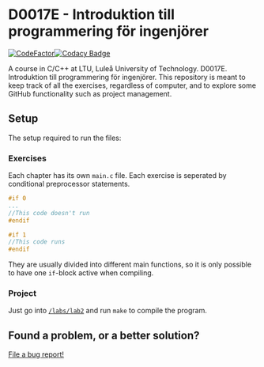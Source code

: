 # D0017E - Introduktion till programmering för ingenjörer
[![CodeFactor](https://www.codefactor.io/repository/github/dehrax/d0017e/badge)](https://www.codefactor.io/repository/github/dehrax/d0017e)[![Codacy Badge](https://api.codacy.com/project/badge/Grade/81558d48d84a465780e8cf4cddd62bbe)](https://www.codacy.com?utm_source=github.com&amp;utm_medium=referral&amp;utm_content=dehrax/D0017E&amp;utm_campaign=Badge_Grade)

A course in C/C++ at LTU, Luleå University of Technology. D0017E. Introduktion till programmering för ingenjörer. This repository is meant to keep track of all the exercises, regardless of computer, and to explore some GitHub functionality such as project management.

## Setup
The setup required to run the files:

### Exercises
Each chapter has its own `main.c` file. Each exercise is seperated by conditional preprocessor statements.

```c
#if 0
...
//This code doesn't run
#endif

#if 1
//This code runs
#endif
```
They are usually divided into different main functions, so it is only possible to have one `if`-block active when compiling.

### Project
Just go into [`/labs/lab2`](https://github.com/dehrax/D0017E/tree/master/labs/lab2) and run `make` to compile the program.

## Found a problem, or a better solution?
[File a bug report!](https://github.com/dehrax/D0017E/issues/new/choose)
